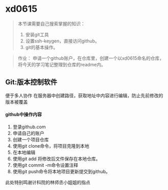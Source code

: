 # xd0615
> 本节课需要自己搜索掌握的知识：
> 1. 安装git工具
> 2. 设置ssh-keygen，直接访问github。
> 3. git的基本操作。

> 作业：
申请一个github账户，在仓库里，创建一个以xd0615命名的仓库，将今天的学习笔记整理到仓库的readme内。

## Git:版本控制软件
便于多人协作
在服务器中创建路径，获取地址中内容进行编辑，防止先前修改的版本被覆盖
#### github中操作内容
1. 登录github.com
2. 申请自己的账户
3. 创建一个项目仓库
4. 使用git clone命令，将项目克隆到本地
5. 在本地编辑
6. 使用git add 将修改后文件保存在本地仓库。
7. 使用git commit -m命令设置注释
8. 使用git push命令将本地项目更新提交到github。

此处特别鸣谢计科院的林师丞小姐姐的指点

